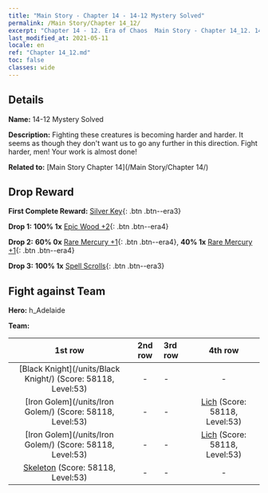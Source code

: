 ```yaml
---
title: "Main Story - Chapter 14 - 14-12 Mystery Solved"
permalink: /Main Story/Chapter 14_12/
excerpt: "Chapter 14 - 12. Era of Chaos  Main Story - Chapter 14_12. 14-12 Mystery Solved"
last_modified_at: 2021-05-11
locale: en
ref: "Chapter 14_12.md"
toc: false
classes: wide
---
```


## Details

 **Name:** 14-12 Mystery Solved

 **Description:** Fighting these creatures is becoming harder and harder. It seems as though they don't want us to go any further in this direction. Fight harder, men! Your work is almost done!

 **Related to:** [Main Story Chapter 14](/Main Story/Chapter 14/)

## Drop Reward

 **First Complete Reward:** [Silver Key](/Items/con_693/){: .btn .btn--era3}

 **Drop 1:** **100% 1x** [Epic Wood +2](/Items/mat_48/){: .btn .btn--era4}

 **Drop 2:** **60% 0x** [Rare Mercury +1](/Items/mat_42/){: .btn .btn--era4}, **40% 1x** [Rare Mercury +1](/Items/mat_42/){: .btn .btn--era4}

 **Drop 3:** **100% 1x** [Spell Scrolls](/Items/con_694/){: .btn .btn--era3}


## Fight against Team
 **Hero:** h_Adelaide

 **Team:**


  | 1st row | 2nd row | 3rd row | 4th row |
  |:----:|:----:|:----|:----:|
  | [Black Knight](/units/Black Knight/) (Score: 58118, Level:53)  | - | - | - |
  | [Iron Golem](/units/Iron Golem/) (Score: 58118, Level:53)  | - | - | [Lich](/units/Lich/) (Score: 58118, Level:53)  |
  | [Iron Golem](/units/Iron Golem/) (Score: 58118, Level:53)  | - | - | [Lich](/units/Lich/) (Score: 58118, Level:53)  |
  | [Skeleton](/units/Skeleton/) (Score: 58118, Level:53)  | - | - | - |


